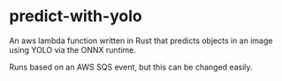 # predict-with-yolo
An aws lambda function written in Rust that predicts objects in an image using YOLO via the ONNX runtime.

Runs based on an AWS SQS event, but this can be changed easily.
